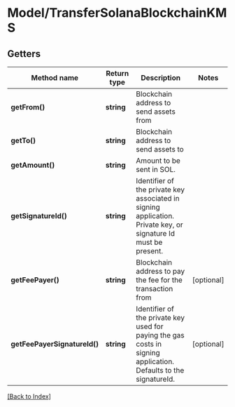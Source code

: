 # Model/TransferSolanaBlockchainKMS

## Getters

Method name | Return type | Description | Notes
------------ | ------------- | ------------- | -------------
**getFrom()** | **string** | Blockchain address to send assets from |
**getTo()** | **string** | Blockchain address to send assets to |
**getAmount()** | **string** | Amount to be sent in SOL. |
**getSignatureId()** | **string** | Identifier of the private key associated in signing application. Private key, or signature Id must be present. |
**getFeePayer()** | **string** | Blockchain address to pay the fee for the transaction from | [optional]
**getFeePayerSignatureId()** | **string** | Identifier of the private key used for paying the gas costs in signing application. Defaults to the signatureId. | [optional]

[[Back to Index]](../index.md)
